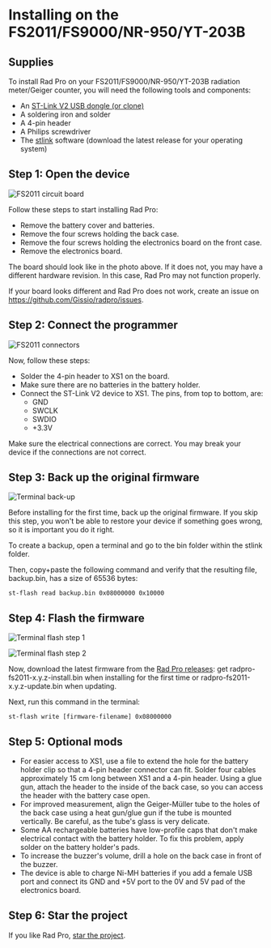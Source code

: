 # Installing on the FS2011/FS9000/NR-950/YT-203B

## Supplies

To install Rad Pro on your FS2011/FS9000/NR-950/YT-203B radiation meter/Geiger counter, you will need the following tools and components:

* An [ST-Link V2 USB dongle (or clone)](https://www.amazon.com/s?k=st-link+v2)
* A soldering iron and solder
* A 4-pin header
* A Philips screwdriver
* The [stlink](https://github.com/stlink-org/stlink/releases) software (download the latest release for your operating system)

## Step 1: Open the device

![FS2011 circuit board](img/fs2011-board.jpg)

Follow these steps to start installing Rad Pro:

* Remove the battery cover and batteries.
* Remove the four screws holding the back case.
* Remove the four screws holding the electronics board on the front case.
* Remove the electronics board.

The board should look like in the photo above. If it does not, you may have a different hardware revision. In this case, Rad Pro may not function properly.

If your board looks different and Rad Pro does not work, create an issue on https://github.com/Gissio/radpro/issues.

## Step 2: Connect the programmer

![FS2011 connectors](img/fs2011-connector.png)

Now, follow these steps:

* Solder the 4-pin header to XS1 on the board.
* Make sure there are no batteries in the battery holder.
* Connect the ST-Link V2 device to XS1. The pins, from top to bottom, are:
  * GND
  * SWCLK
  * SWDIO
  * +3.3V

Make sure the electrical connections are correct. You may break your device if the connections are not correct.

## Step 3: Back up the original firmware

![Terminal back-up](img/terminal-backup.png)

Before installing for the first time, back up the original firmware. If you skip this step, you won't be able to restore your device if something goes wrong, so it is important you do it right.

To create a backup, open a terminal and go to the bin folder within the stlink folder.

Then, copy+paste the following command and verify that the resulting file, backup.bin, has a size of 65536 bytes:

    st-flash read backup.bin 0x08000000 0x10000

## Step 4: Flash the firmware

![Terminal flash step 1](img/terminal-flash-1.png)

![Terminal flash step 2](img/terminal-flash-2.png)

Now, download the latest firmware from the [Rad Pro releases](https://github.com/Gissio/radpro/releases): get radpro-fs2011-x.y.z-install.bin when installing for the first time or radpro-fs2011-x.y.z-update.bin when updating.

Next, run this command in the terminal:

    st-flash write [firmware-filename] 0x08000000

## Step 5: Optional mods

* For easier access to XS1, use a file to extend the hole for the battery holder clip so that a 4-pin header connector can fit. Solder four cables approximately 15 cm long between XS1 and a 4-pin header. Using a glue gun, attach the header to the inside of the back case, so you can access the header with the battery case open.
* For improved measurement, align the Geiger-Müller tube to the holes of the back case using a heat gun/glue gun if the tube is mounted vertically. Be careful, as the tube's glass is very delicate.
* Some AA rechargeable batteries have low-profile caps that don't make electrical contact with the battery holder. To fix this problem, apply solder on the battery holder's pads.
* To increase the buzzer's volume, drill a hole on the back case in front of the buzzer.
* The device is able to charge Ni-MH batteries if you add a female USB port and connect its GND and +5V port to the 0V and 5V pad of the electronics board.

## Step 6: Star the project

If you like Rad Pro, [star the project](https://github.com/Gissio/radpro).
